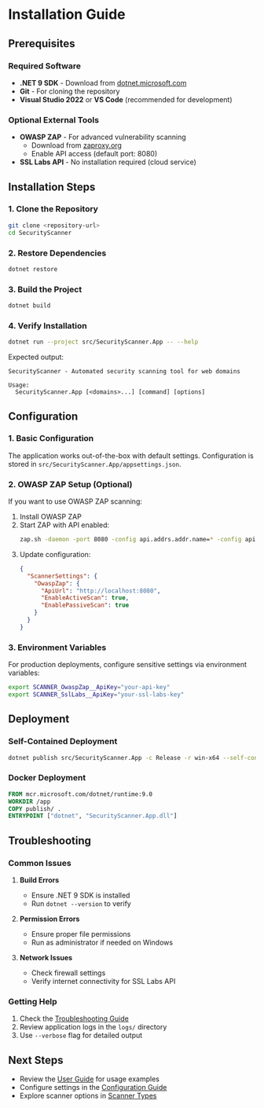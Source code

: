 # Installation Guide

## Prerequisites

### Required Software

- **.NET 9 SDK** - Download from [dotnet.microsoft.com](https://dotnet.microsoft.com/download/dotnet/9.0)
- **Git** - For cloning the repository
- **Visual Studio 2022** or **VS Code** (recommended for development)

### Optional External Tools

- **OWASP ZAP** - For advanced vulnerability scanning
  - Download from [zaproxy.org](https://www.zaproxy.org/)
  - Enable API access (default port: 8080)
- **SSL Labs API** - No installation required (cloud service)

## Installation Steps

### 1. Clone the Repository

```bash
git clone <repository-url>
cd SecurityScanner
```

### 2. Restore Dependencies

```bash
dotnet restore
```

### 3. Build the Project

```bash
dotnet build
```

### 4. Verify Installation

```bash
dotnet run --project src/SecurityScanner.App -- --help
```

Expected output:
```
SecurityScanner - Automated security scanning tool for web domains

Usage:
  SecurityScanner.App [<domains>...] [command] [options]
```

## Configuration

### 1. Basic Configuration

The application works out-of-the-box with default settings. Configuration is stored in `src/SecurityScanner.App/appsettings.json`.

### 2. OWASP ZAP Setup (Optional)

If you want to use OWASP ZAP scanning:

1. Install OWASP ZAP
2. Start ZAP with API enabled:
   ```bash
   zap.sh -daemon -port 8080 -config api.addrs.addr.name=* -config api.addrs.addr.regex=true
   ```
3. Update configuration:
   ```json
   {
     "ScannerSettings": {
       "OwaspZap": {
         "ApiUrl": "http://localhost:8080",
         "EnableActiveScan": true,
         "EnablePassiveScan": true
       }
     }
   }
   ```

### 3. Environment Variables

For production deployments, configure sensitive settings via environment variables:

```bash
export SCANNER_OwaspZap__ApiKey="your-api-key"
export SCANNER_SslLabs__ApiKey="your-ssl-labs-key"
```

## Deployment

### Self-Contained Deployment

```bash
dotnet publish src/SecurityScanner.App -c Release -r win-x64 --self-contained -o publish/
```

### Docker Deployment

```dockerfile
FROM mcr.microsoft.com/dotnet/runtime:9.0
WORKDIR /app
COPY publish/ .
ENTRYPOINT ["dotnet", "SecurityScanner.App.dll"]
```

## Troubleshooting

### Common Issues

1. **Build Errors**
   - Ensure .NET 9 SDK is installed
   - Run `dotnet --version` to verify

2. **Permission Errors**
   - Ensure proper file permissions
   - Run as administrator if needed on Windows

3. **Network Issues**
   - Check firewall settings
   - Verify internet connectivity for SSL Labs API

### Getting Help

1. Check the [Troubleshooting Guide](troubleshooting.md)
2. Review application logs in the `logs/` directory
3. Use `--verbose` flag for detailed output

## Next Steps

- Review the [User Guide](user-guide.md) for usage examples
- Configure settings in the [Configuration Guide](configuration.md)
- Explore scanner options in [Scanner Types](scanners/)